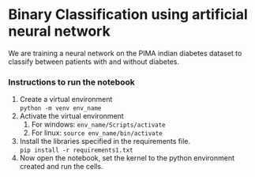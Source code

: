 # Binary Classification using artificial neural network

We are training a neural network on the PIMA indian diabetes dataset to classify between patients with and without diabetes.



### Instructions to run the notebook

<ol>
    <li>
        Create a virtual environment<br>
        <code>python -m venv env_name</code>
    </li>
    <li>
        Activate the virtual environment
        <ol>
            <li>For windows: <code>env_name/Scripts/activate</code></li>
            <li>For linux: <code>source env_name/bin/activate</code></li>
        </ol>
    </li>
    <li>
        Install the libraries specified in the requirements file.<br>
        <code>pip install -r requirements1.txt</code>
    </li>
    <li>Now open the notebook, set the kernel to the python environment created and run the cells.</li>
</ol>